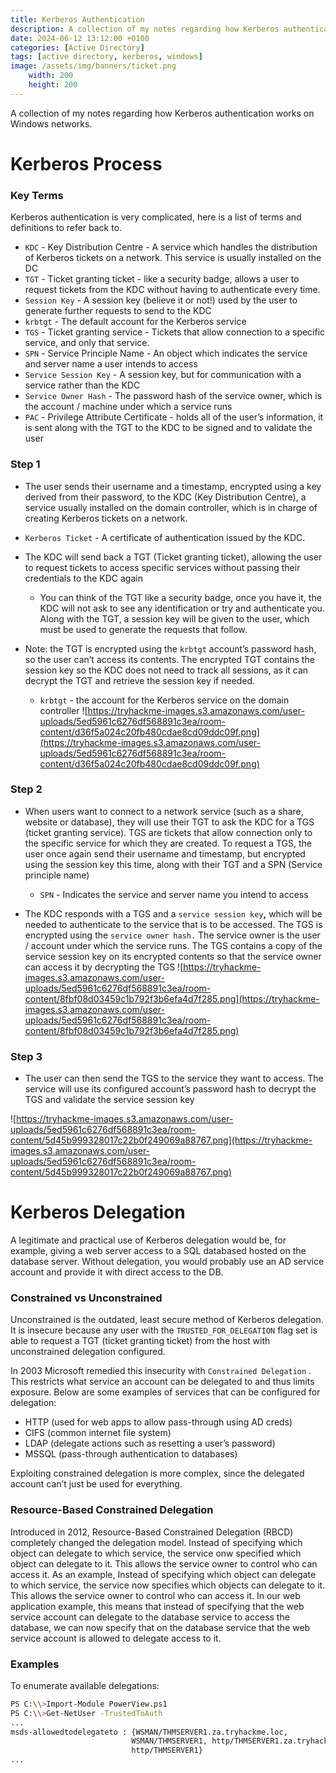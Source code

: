 ```yaml
---
title: Kerberos Authentication
description: A collection of my notes regarding how Kerberos authentication works on Windows networks.
date: 2024-06-12 13:12:00 +0100
categories: [Active Directory]
tags: [active directory, kerberos, windows]
image: /assets/img/banners/ticket.png
    width: 200
    height: 200
---
```



A collection of my notes regarding how Kerberos authentication works on Windows networks.
# Kerberos Process
### Key Terms
Kerberos authentication is very complicated, here is a list of terms and definitions to refer back to.
- `KDC` - Key Distribution Centre - A service which handles the distribution of Kerberos tickets on a network. This service is usually installed on the DC
- `TGT` - Ticket granting ticket - like a security badge, allows a user to request tickets from the KDC without having to authenticate every time.
- `Session Key` - A session key (believe it or not!) used by the user to generate further requests to send to the KDC
- `krbtgt` - The default account for the Kerberos service
- `TGS` - Ticket granting service - Tickets that allow connection to a specific service, and only that service.
- `SPN` - Service Principle Name - An object which indicates the service and server name a user intends to access
- `Service Session Key` - A session key, but for communication with a service rather than the KDC
- `Service Owner Hash` - The password hash of the service owner, which is the account / machine under which a service runs
- `PAC` - Privilege Attribute Certificate - holds all of the user’s information, it is sent along with the TGT to the KDC to be signed and to validate the user

### Step 1
- The user sends their username and a timestamp, encrypted using a key derived from their password, to the KDC (Key Distribution Centre), a service usually installed on the domain controller, which is in charge of creating Kerberos tickets on a network.

-  `Kerberos Ticket` - A certificate of authentication issued by the KDC.

- The KDC will send back a TGT (Ticket granting ticket), allowing the user to request tickets to access specific services without passing their credentials to the KDC again
	- You can think of the TGT like a security badge, once you have it, the KDC will not ask to see any identification or try and authenticate you.
	Along with the TGT, a session key will be given to the user, which must be used to generate the requests that follow.
    
- Note: the TGT is encrypted using the `krbtgt` account’s password hash, so the user can’t access its contents. The encrypted TGT contains the session key so the KDC does not need to track all sessions, as it can decrypt the TGT and retrieve the session key if needed.
    - `krbtgt` - the account for the Kerberos service on the domain controller
![https://tryhackme-images.s3.amazonaws.com/user-uploads/5ed5961c6276df568891c3ea/room-content/d36f5a024c20fb480cdae8cd09ddc09f.png](https://tryhackme-images.s3.amazonaws.com/user-uploads/5ed5961c6276df568891c3ea/room-content/d36f5a024c20fb480cdae8cd09ddc09f.png)
	    
    
### Step 2

- When users want to connect to a network service (such as a share, website or database), they will use their TGT to ask the KDC for a TGS (ticket granting service). TGS are tickets that allow connection only to the specific service for which they are created. To request a TGS, the user once again send their username and timestamp, but encrypted using the session key this time, along with their TGT and a SPN (Service principle name)
	- `SPN` - Indicates the service and server name you intend to access

- The KDC responds with a TGS and a `service session key`**,** which will be needed to authenticate to the service that is to be accessed. The TGS is encrypted using the `service owner hash.` The service owner is the user / account under which the service runs. The TGS contains a copy of the service session key on its encrypted contents so that the service owner can access it by decrypting the TGS
![https://tryhackme-images.s3.amazonaws.com/user-uploads/5ed5961c6276df568891c3ea/room-content/8fbf08d03459c1b792f3b6efa4d7f285.png](https://tryhackme-images.s3.amazonaws.com/user-uploads/5ed5961c6276df568891c3ea/room-content/8fbf08d03459c1b792f3b6efa4d7f285.png)

### Step 3

- The user can then send the TGS to the service they want to access. The service will use its configured account’s password hash to decrypt the TGS and validate the service session key

![https://tryhackme-images.s3.amazonaws.com/user-uploads/5ed5961c6276df568891c3ea/room-content/5d45b999328017c22b0f249069a88767.png](https://tryhackme-images.s3.amazonaws.com/user-uploads/5ed5961c6276df568891c3ea/room-content/5d45b999328017c22b0f249069a88767.png)

# Kerberos Delegation

A legitimate and practical use of Kerberos delegation would be, for example, giving a web server access to a SQL databased hosted on the database server. Without delegation, you would probably use an AD service account and provide it with direct access to the DB.

### Constrained vs Unconstrained
Unconstrained is the outdated, least secure method of Kerberos delegation. It is insecure because any user with the `TRUSTED_FOR_DELEGATION` flag set is able to request a TGT (ticket granting ticket) from the host with unconstrained delegation configured.

In 2003 Microsoft remedied this insecurity with `Constrained Delegation` . This restricts what service an account can be delegated to and thus limits exposure. Below are some examples of services that can be configured for delegation:

- HTTP (used for web apps to allow pass-through using AD creds)
- CIFS (common internet file system)
- LDAP (delegate actions such as resetting a user’s password)
- MSSQL (pass-through authentication to databases)

Exploiting constrained delegation is more complex, since the delegated account can’t just be used for everything.
### Resource-Based Constrained Delegation
Introduced in 2012, Resource-Based Constrained Delegation (RBCD) completely changed the delegation model. Instead of specifying which object can delegate to which service, the service onw specified which object can delegate to it. This allows the service owner to control who can access it. As an example, Instead of specifying which object can delegate to which service, the service now specifies which objects can delegate to it. This allows the service owner to control who can access it. In our web application example, this means that instead of specifying that the web service account can delegate to the database service to access the database, we can now specify that on the database service that the web service account is allowed to delegate access to it.

### Examples
To enumerate available delegations:

```bash
PS C:\\>Import-Module PowerView.ps1
PS C:\\>Get-NetUser -TrustedToAuth
...
msds-allowedtodelegateto : {WSMAN/THMSERVER1.za.tryhackme.loc,
                           WSMAN/THMSERVER1, http/THMSERVER1.za.tryhackme.loc,  
                           http/THMSERVER1}
...
```